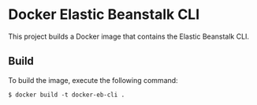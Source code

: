 # Docker Elastic Beanstalk CLI

This project builds a Docker image that contains the Elastic Beanstalk CLI.

## Build

To build the image, execute the following command:

```
$ docker build -t docker-eb-cli .
```
